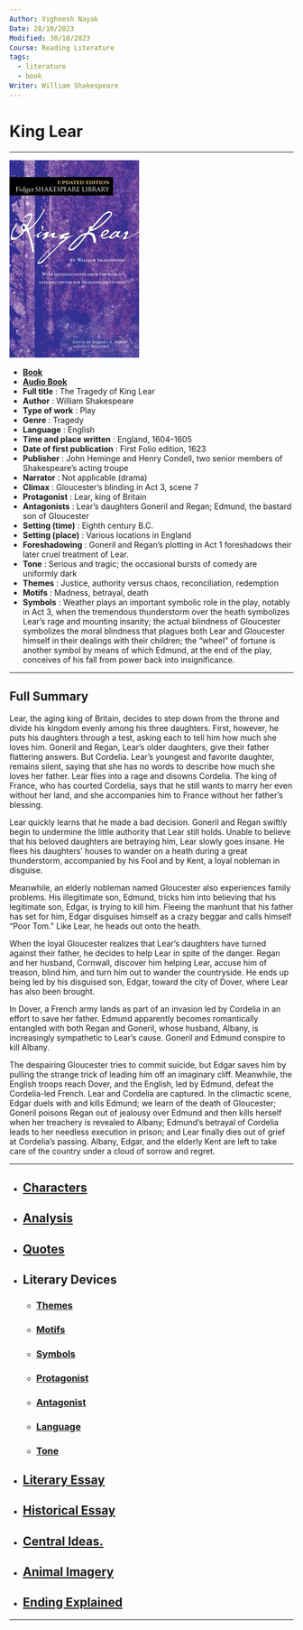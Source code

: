 ```yaml
---
Author: Vighnesh Nayak
Date: 28/10/2023
Modified: 30/10/2023
Course: Reading Literature
tags:
  - literature
  - book
Writer: William Shakespeare
---
```

# King Lear
---

![cover](../attachments/cover.jpg)
- [**Book**](https://www.folger.edu/explore/shakespeares-works/king-lear/read/)
- [**Audio Book**](https://www.gutenberg.org/files/26224/26224-index.html)
- **Full title** : The Tragedy of King Lear
- **Author** : William Shakespeare
- **Type of work** : Play
- **Genre** : Tragedy
- **Language** : English
- **Time and place written** : England, 1604–1605
- **Date of first publication** : First Folio edition, 1623
- **Publisher** : John Heminge and Henry Condell, two senior members of Shakespeare’s acting troupe
- **Narrator** : Not applicable (drama)
- **Climax** : Gloucester’s blinding in Act 3, scene 7
- **Protagonist** : Lear, king of Britain
- **Antagonists** : Lear’s daughters Goneril and Regan; Edmund, the bastard son of Gloucester
- **Setting (time)** : Eighth century B.C.
- **Setting (place)** : Various locations in England
- **Foreshadowing** : Goneril and Regan’s plotting in Act 1 foreshadows their later cruel treatment of Lear.
- **Tone** : Serious and tragic; the occasional bursts of comedy are uniformly dark
- **Themes** : Justice, authority versus chaos, reconciliation, redemption
- **Motifs** : Madness, betrayal, death
- **Symbols** : Weather plays an important symbolic role in the play, notably in Act 3, when the tremendous thunderstorm over the heath symbolizes Lear’s rage and mounting insanity; the actual blindness of Gloucester symbolizes the moral blindness that plagues both Lear and Gloucester himself in their dealings with their children; the “wheel” of fortune is another symbol by means of which Edmund, at the end of the play, conceives of his fall from power back into insignificance.

---
## Full Summary
Lear, the aging king of Britain, decides to step down from the throne and divide his kingdom evenly among his three daughters. First, however, he puts his daughters through a test, asking each to tell him how much she loves him. Goneril and Regan, Lear’s older daughters, give their father flattering answers. But Cordelia. Lear’s youngest and favorite daughter, remains silent, saying that she has no words to describe how much she loves her father. Lear flies into a rage and disowns Cordelia. The king of France, who has courted Cordelia, says that he still wants to marry her even without her land, and she accompanies him to France without her father’s blessing.

Lear quickly learns that he made a bad decision. Goneril and Regan swiftly begin to undermine the little authority that Lear still holds. Unable to believe that his beloved daughters are betraying him, Lear slowly goes insane. He flees his daughters’ houses to wander on a heath during a great thunderstorm, accompanied by his Fool and by Kent, a loyal nobleman in disguise.

Meanwhile, an elderly nobleman named Gloucester also experiences family problems. His illegitimate son, Edmund, tricks him into believing that his legitimate son, Edgar, is trying to kill him. Fleeing the manhunt that his father has set for him, Edgar disguises himself as a crazy beggar and calls himself “Poor Tom.” Like Lear, he heads out onto the heath.

When the loyal Gloucester realizes that Lear’s daughters have turned against their father, he decides to help Lear in spite of the danger. Regan and her husband, Cornwall, discover him helping Lear, accuse him of treason, blind him, and turn him out to wander the countryside. He ends up being led by his disguised son, Edgar, toward the city of Dover, where Lear has also been brought.

In Dover, a French army lands as part of an invasion led by Cordelia in an effort to save her father. Edmund apparently becomes romantically entangled with both Regan and Goneril, whose husband, Albany, is increasingly sympathetic to Lear’s cause. Goneril and Edmund conspire to kill Albany.

The despairing Gloucester tries to commit suicide, but Edgar saves him by pulling the strange trick of leading him off an imaginary cliff. Meanwhile, the English troops reach Dover, and the English, led by Edmund, defeat the Cordelia-led French. Lear and Cordelia are captured. In the climactic scene, Edgar duels with and kills Edmund; we learn of the death of Gloucester; Goneril poisons Regan out of jealousy over Edmund and then kills herself when her treachery is revealed to Albany; Edmund’s betrayal of Cordelia leads to her needless execution in prison; and Lear finally dies out of grief at Cordelia’s passing. Albany, Edgar, and the elderly Kent are left to take care of the country under a cloud of sorrow and regret.

---
- ## [Characters](Characters.md)
- ## [Analysis](Analysis.md)
- ## [Quotes](Quotes.md)
- ## Literary Devices 
	- ### [Themes](Themes.md)
	- ### [Motifs](Motifs.md)
	- ### [Symbols](Symbols.md)
	- ### [Protagonist](Protagonist.md)
	- ### [Antagonist](Antagonist.md)
	- ### [Language](Style.md)
	- ### [Tone](Tone.md)
- ## [Literary Essay](Literary%20Essay.md)
- ## [Historical Essay](Historical%20Essay.md)
- ## [Central Ideas.](Central%20Ideas..md)
- ## [Animal Imagery](Animal%20Imagery.md)
- ## [Ending Explained](Ending%20Explained.md)
---

